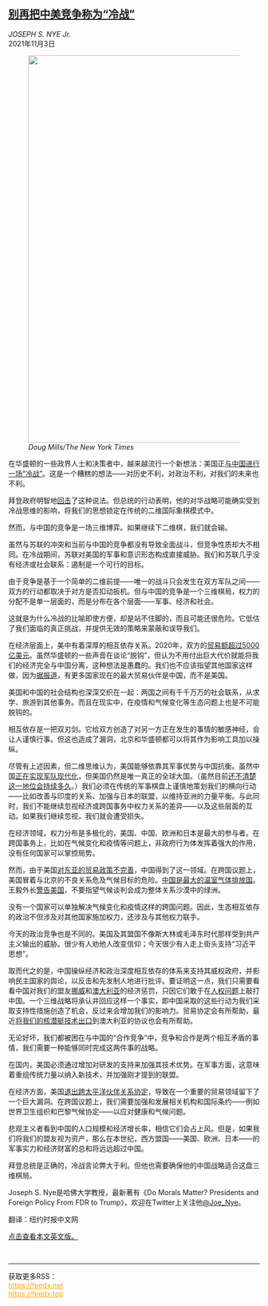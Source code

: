 <!--1635917821000-->
[别再把中美竞争称为“冷战”](https://cn.nytimes.com/opinion/20211103/biden-china-cold-war/)
------

<address>JOSEPH S. NYE Jr.</address><time pudate="2021-11-03 01:32:58" datetime="2021-11-03 01:32:58">2021年11月3日</time><figure><img src="https://images.weserv.nl/?url=static01.nyt.com/images/2021/11/02/reader-center/02nye_1/merlin_129867917_3d65d945-45b9-44ad-b38d-59d85b7119bb-master1050.jpg" width="1050" height="776"><figcaption> <cite>Doug Mills/The New York Times</cite></figcaption></figure><section><p>在华盛顿的一些政界人士和决策者中，越来越流行一个新想法：美国正<a href="https://cn.nytimes.com/usa/20211018/china-new-cold-war/" title="Link: https://cn.nytimes.com/usa/20211018/china-new-cold-war/">与中国进行一场“冷战”</a>。这是一个糟糕的想法——对历史不利，对政治不利，对我们的未来也不利。</p><p>拜登政府明智地<a href="https://www.nytimes.com/2021/09/21/world/asia/biden-united-nations-unga.html">回击</a>了这种说法。但总统的行动表明，他的对华战略可能确实受到冷战思维的影响，将我们的思想锁定在传统的二维国际象棋模式中。</p><p>然而，与中国的竞争是一场三维博弈。如果继续下二维棋，我们就会输。</p><p>虽然与苏联的冲突和当前与中国的竞争都没有导致全面战斗，但竞争性质却大不相同。在冷战期间，苏联对美国的军事和意识形态构成直接威胁。我们和苏联几乎没有经济或社会联系：遏制是一个可行的目标。</p><p>由于竞争是基于一个简单的二维前提——唯一的战斗只会发生在双方军队之间——双方的行动都取决于对方是否扣动扳机。但与中国的竞争是一个三维棋局，权力的分配不是单一层面的，而是分布在各个层面——军事、经济和社会。</p><p>这就是为什么冷战的比喻即使方便，却是站不住脚的，而且可能还很危险。它低估了我们面临的真正挑战，并提供无效的策略来蒙蔽和误导我们。</p><p>在经济层面上，美中有着深厚的相互依存关系。2020年，双方的<a rel="noopener noreferrer" target="_blank" href="https://ustr.gov/countries-regions/china-mongolia-taiwan/peoples-republic-china">贸易额超过5000亿美元</a>。虽然华盛顿的一些声音在谈论“脱钩”，但认为不用付出巨大代价就能将我们的经济完全与中国分离，这种想法是愚蠢的。我们也不应该指望其他国家这样做，因为<a rel="noopener noreferrer" target="_blank" href="https://www.economist.com/leaders/2021/01/09/how-to-deal-with-china">据报道</a>，有更多国家现在的最大贸易伙伴是中国，而不是美国。</p><p>美国和中国的社会结构也深深交织在一起：两国之间有千千万万的社会联系，从求学、旅游到其他事务。而且在现实中，在疫情和气候变化等生态问题上也是不可能脱钩的。</p><p>相互依存是一把双刃剑。它给双方创造了对另一方正在发生的事情的敏感神经，会让人谨慎行事。但这也造成了漏洞，北京和华盛顿都可以将其作为影响工具加以操纵。</p><p>尽管有上述因素，但二维思维认为，美国能够依靠其军事优势与中国抗衡。虽然中国<a rel="noopener noreferrer" target="_blank" href="https://www.cfr.org/backgrounder/chinas-modernizing-military">正在实现军队现代化</a>，但美国仍然是唯一真正的全球大国。（虽然目前<a rel="noopener noreferrer" target="_blank" href="https://www.stripes.com/theaters/us/2021-07-27/US-China-military-war-game-hyten-2326077.html">还不清楚这一地位会持续多久</a>。）我们必须在传统的军事棋盘上谨慎地策划我们的横向行动——比如改善与印度的关系、加强与日本的联盟，以维持亚洲的力量平衡。与此同时，我们不能继续忽视经济或跨国事务中权力关系的差异——以及这些层面的互动。如果我们继续忽视，我们就会遭受损失。</p><p>在经济领域，权力分布是多极化的，美国、中国、欧洲和日本是最大的参与者。在跨国事务上，比如在气候变化和疫情等问题上，非政府行为体发挥着强大的作用，没有任何国家可以掌控局势。</p><p>然而，由于美国<a rel="noopener noreferrer" target="_blank" href="https://foreignpolicy.com/2021/10/07/biden-trade-china-asia-indo-pacific-policy/">对东亚的贸易政策不完善</a>，中国得到了这一领域。在跨国议题上，美国冒着与北京的不良关系危及气候目标的危险。<a href="https://www.nytimes.com/2021/08/09/climate/climate-change-UN-report.html">中国是最大的温室气体排放国</a>。王毅外长<a rel="noopener noreferrer" target="_blank" href="https://www.aljazeera.com/news/2021/9/2/china-warns-us-bad-ties-could-imperil-climate-cooperation">警告美国</a>，不要指望气候谈判会成为整体关系沙漠中的绿洲。</p><p>没有一个国家可以单独解决气候变化和疫情这样的跨国问题。因此，生态相互依存的政治不但涉及对其他国家施加权力，还涉及与其他权力联手。</p><p>今天的政治竞争也是不同的。美国及其盟国不像斯大林或毛泽东时代那样受到共产主义输出的威胁。很少有人劝他人改变信仰；今天很少有人走上街头支持“习近平思想”。</p><p>取而代之的是，中国操纵经济和政治深度相互依存的体系来支持其威权政府，并影响民主国家的舆论，以反击和先发制人地进行批评。要证明这一点，我们只需要看看中国对我们的盟友<a rel="noopener noreferrer" target="_blank" href="https://www.cmi.no/publications/6354-too-big-to-fault">挪威</a>和<a rel="noopener noreferrer" target="_blank" href="https://www.washingtonpost.com/world/asia_pacific/china-australia-dispute-wine-exports/2020/11/27/9da5e298-3060-11eb-9dd6-2d0179981719_story.html">澳大利亚</a>的经济惩罚，只因它们敢于在<a rel="noopener noreferrer" target="_blank" href="https://www.smh.com.au/world/asia/if-you-make-china-the-enemy-china-will-be-the-enemy-beijing-s-fresh-threat-to-australia-20201118-p56fqs.html">人权问题</a>上敲打中国。一个三维战略将承认并回应这样一个事实，即中国采取的这些行动为我们采取支持性措施创造了机会，反过来会增加我们的影响力。贸易协定会有所帮助，最近<a href="https://cn.nytimes.com/world/20210917/france-australia-uk-us-submarines/" title="Link: https://cn.nytimes.com/world/20210917/france-australia-uk-us-submarines/">将我们的核潜艇技术出口</a>到澳大利亚的协议也会有所帮助。</p><p>无论好坏，我们都被困在与中国的“合作竞争”中，竞争和合作是两个相互矛盾的事情，我们需要一种能够同时完成这两件事的战略。</p><p>在国内，美国必须通过增加对研发的支持来加强其技术优势。在军事方面，这意味着重组传统力量以纳入新技术，并加强刚才提到的联盟。</p><p>在经济方面，美国<a href="https://www.nytimes.com/interactive/2016/business/tpp-explained-what-is-trans-pacific-partnership.html">退出跨太平洋伙伴关系协定</a>，导致在一个重要的贸易领域留下了一个巨大漏洞。在跨国议题上，我们需要加强和发展相关机构和国际条约——例如世界卫生组织和巴黎气候协定——以应对健康和气候问题。</p><p>悲观主义者看到中国的人口规模和经济增长率，相信它们会占上风。但是，如果我们将我们的盟友视为资产，那么在本世纪，西方盟国——美国、欧洲、日本——的军事实力和经济财富的总和将远远超过中国。</p><p>拜登总统是正确的，冷战言论弊大于利。但他也需要确保他的中国战略适合这盘三维棋局。</p></section><footer><p>Joseph S. Nye是哈佛大学教授，最新著有《Do Morals Matter? Presidents and Foreign Policy From FDR to Trump》，欢迎在Twitter上关注他<a rel="nofollow" target="_blank" href="https://twitter.com/joe_nye?lang=en">@Joe_Nye</a>。</p><p>翻译：纽约时报中文网</p><p><a rel="nofollow" target="_blank" href="https://www.nytimes.com/2021/11/02/opinion/biden-china-cold-war.html">点击查看本文英文版。</a></p></footer><br><hr><div>获取更多RSS：<br><a href="https://feedx.net" style="color:orange" target="_blank">https://feedx.net</a> <br><a href="https://feedx.top" style="color:orange" target="_blank">https://feedx.top</a><br></div>
